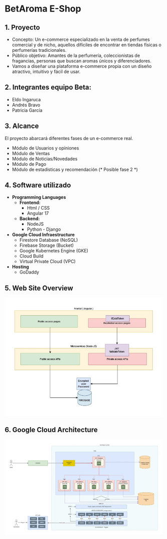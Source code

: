 # BetAroma E-Shop

## 1. Proyecto 
   - Concepto: Un e-commerce especializado en la venta de perfumes comercial y de nicho, aquellos difíciles de encontrar en tiendas físicas o perfumerías tradicionales.
   - Público objetivo: Amantes de la perfumería, coleccionistas de fragancias, personas que buscan aromas únicos y diferenciadores.
   - Vamos a diseñar una plataforma e-commerce propia con un diseño atractivo, intuitivo y fácil de usar.
   
## 2. Integrantes equipo Beta:
   - Eldo Ingaruca
   - Andrés Bravo
   - Patricia García

## 3. Alcance
   El proyecto abarcará diferentes fases de un e-commerce real.
   - Módulo de Usuarios y opiniones
   - Módulo de Ventas
   - Módulo de Noticias/Novedades
   - Módulo de Pago
   - Módulo de estadísticas y recomendación (* Posible fase 2 *)

## 4. Software utilizado
- **Programming Languages**
  - **Frontend:**
    - Html / CSS
    - Angular 17
  - **Backend:**
    - NodeJS
    - Python - Django
- **Google Cloud Infraestructure**
  - Firestore Database (NoSQL)
  - Firebase Storage (Bucket)
  - Google Kubernetes Engine (GKE)
  - Cloud Build
  - Virtual Private Cloud (VPC)
- **Hosting**
  - GoDaddy

## 5. Web Site Overview
![Alt text](Betaromas-Security.webp)

## 6. Google Cloud Architecture
![Alt text](Betaromas-Architecture.webp)